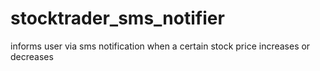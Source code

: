 # stocktrader_sms_notifier
informs user via sms notification when a certain stock price increases or decreases
